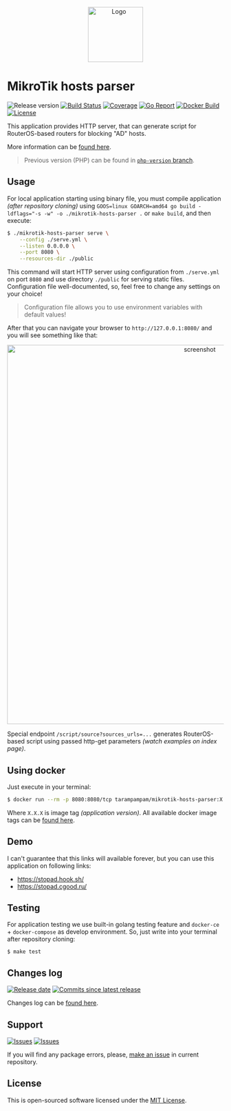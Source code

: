 <p align="center">
  <img src="https://hsto.org/webt/rx/1t/zd/rx1tzde8lrw8gqijqzdayj1gz1g.png" alt="Logo" width="128" />
</p>

# MikroTik hosts parser

![Release version][badge_release_version]
[![Build Status][badge_build]][link_build]
[![Coverage][badge_coverage]][link_coverage]
[![Go Report][badge_goreport]][link_goreport]
[![Docker Build][badge_docker_build]][link_docker_hub]
[![License][badge_license]][link_license]

This application provides HTTP server, that can generate script for RouterOS-based routers for blocking "AD" hosts.

More information can be [found here][link_habr_post].

> Previous version (PHP) can be found in [`php-version` branch](https://github.com/tarampampam/mikrotik-hosts-parser/tree/php-version).

## Usage

For local application starting using binary file, you must compile application _(after repository cloning)_ using `GOOS=linux GOARCH=amd64 go build -ldflags="-s -w" -o ./mikrotik-hosts-parser .` or `make build`, and then execute:

```bash
$ ./mikrotik-hosts-parser serve \
    --config ./serve.yml \
    --listen 0.0.0.0 \
    --port 8080 \
    --resources-dir ./public
```

This command will start HTTP server using configuration from `./serve.yml` on port `8080` and use directory `./public` for serving static files. Configuration file well-documented, so, feel free to change any settings on your choice!

> Configuration file allows you to use environment variables with default values!

After that you can navigate your browser to `http://127.0.0.1:8080/` and you will see something like that:

<p align="center">
  <img src="https://hsto.org/webt/k-/2f/ju/k-2fju1fgkbrsujcv15f-msgx2w.png" alt="screenshot" width="880" />
</p>

Special endpoint `/script/source?sources_urls=...` generates RouterOS-based script using passed http-get parameters _(watch examples on index page)_.

## Using docker

Just execute in your terminal:

```bash
$ docker run --rm -p 8080:8080/tcp tarampampam/mikrotik-hosts-parser:X.X.X
```

Where `X.X.X` is image tag _(application version)_. All available docker image tags can be [found here][link_docker_hub_tags].

## Demo

I can't guarantee that this links will available forever, but you can use this application on following links:

- <https://stopad.hook.sh/>
- <https://stopad.cgood.ru/>

## Testing

For application testing we use built-in golang testing feature and `docker-ce` + `docker-compose` as develop environment. So, just write into your terminal after repository cloning:

```shell
$ make test
```

## Changes log

[![Release date][badge_release_date]][link_releases]
[![Commits since latest release][badge_commits_since_release]][link_commits]

Changes log can be [found here][link_changes_log].

## Support

[![Issues][badge_issues]][link_issues]
[![Issues][badge_pulls]][link_pulls]

If you will find any package errors, please, [make an issue][link_create_issue] in current repository.

## License

This is open-sourced software licensed under the [MIT License][link_license].

[badge_build]:https://img.shields.io/github/workflow/status/tarampampam/mikrotik-hosts-parser/tests?maxAge=30&logo=github
[badge_coverage]:https://img.shields.io/codecov/c/github/tarampampam/mikrotik-hosts-parser/master.svg?maxAge=30
[badge_goreport]:https://goreportcard.com/badge/github.com/tarampampam/mikrotik-hosts-parser
[badge_release_version]:https://img.shields.io/github/release/tarampampam/mikrotik-hosts-parser.svg?maxAge=30
[badge_docker_build]:https://img.shields.io/docker/cloud/build/tarampampam/mikrotik-hosts-parser?maxAge=30&label=docker
[badge_license]:https://img.shields.io/github/license/tarampampam/mikrotik-hosts-parser.svg?longCache=true
[badge_release_date]:https://img.shields.io/github/release-date/tarampampam/mikrotik-hosts-parser.svg?maxAge=180
[badge_commits_since_release]:https://img.shields.io/github/commits-since/tarampampam/mikrotik-hosts-parser/latest.svg?maxAge=45
[badge_issues]:https://img.shields.io/github/issues/tarampampam/mikrotik-hosts-parser.svg?maxAge=45
[badge_pulls]:https://img.shields.io/github/issues-pr/tarampampam/mikrotik-hosts-parser.svg?maxAge=45
[link_goreport]:https://goreportcard.com/report/github.com/tarampampam/mikrotik-hosts-parser

[link_coverage]:https://codecov.io/gh/tarampampam/mikrotik-hosts-parser
[link_build]:https://github.com/tarampampam/mikrotik-hosts-parser/actions
[link_docker_hub]:https://hub.docker.com/r/tarampampam/mikrotik-hosts-parser/
[link_docker_hub_tags]:https://hub.docker.com/r/tarampampam/mikrotik-hosts-parser/tags
[link_license]:https://github.com/tarampampam/mikrotik-hosts-parser/blob/master/LICENSE
[link_releases]:https://github.com/tarampampam/mikrotik-hosts-parser/releases
[link_commits]:https://github.com/tarampampam/mikrotik-hosts-parser/commits
[link_changes_log]:https://github.com/tarampampam/mikrotik-hosts-parser/blob/master/CHANGELOG.md
[link_issues]:https://github.com/tarampampam/mikrotik-hosts-parser/issues
[link_create_issue]:https://github.com/tarampampam/mikrotik-hosts-parser/issues/new/choose
[link_pulls]:https://github.com/tarampampam/mikrotik-hosts-parser/pulls

[link_habr_post]:https://habr.com/ru/post/264001/
